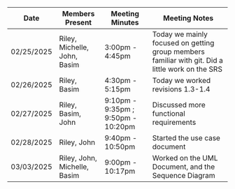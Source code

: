 | Date       | Members Present                | Meeting Minutes                     | Meeting Notes |
| ---------- | ------------------------------ | ----------------------------------- | ------------- |
| 02/25/2025 | Riley, Michelle, John, Basim   | 3:00pm - 4:45pm                     | Today we mainly focused on getting group members familiar with git. Did a little work on the SRS |
| 02/26/2025 | Riley, Basim                   | 4:30pm - 5:15pm                     | Today we worked revisions 1.3-1.4 |
| 02/27/2025 | Riley, Basim, John             | 9:10pm - 9:35pm ; 9:50pm - 10:20pm  | Discussed more functional requirements |
| 02/28/2025 | Riley, John                    | 9:40pm - 10:50pm                    | Started the use case document |
| 03/03/2025 | Riley, John, Michelle, Basim   | 9:00pm - 10:17pm                    | Worked on the UML Document, and the Sequence Diagram |
